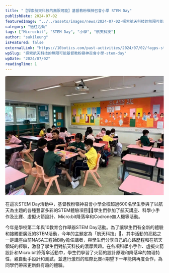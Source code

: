 ```yaml
---
title: "【探索航天科技的無限可能】基督教粉嶺神召會小學 STEM Day"
publishDate: 2024-07-02
featuredImage: "../../assets/images/news/2024-07-02-探索航天科技的無限可能基督教粉嶺神召會小學-stem-day/image1.jpeg"
category: "過往活動"
tags: ["Micro:bit", "STEM Day", "小學", "航天科技"]
author: "sukileung"
isFeatured: false
externalLink: "https://10botics.com/past-activities/2024/07/02/fagps-stem-day/"
wpSlug: "探索航天科技的無限可能基督教粉嶺神召會小學-stem-day"
wpDate: "2024/07/02"
readingTime: 1
---
```


![](../../assets/images/news/2024-07-02-探索航天科技的無限可能基督教粉嶺神召會小學-stem-day/image2.jpeg)

在這次STEM Day活動中，基督教粉嶺神召會小學全校超過600名學生參與了以航天為主題的各種豐富多彩的STEM體驗項目🚀🌌學生們參加了航天講座、科學小手作及比賽、虛擬火箭設計、Micro:bit降落傘和Codrone無人機等活動。

今年是學校第二年與10教育合作舉辦STEM Day活動。為了讓學生們有全新的體驗和接觸更廣泛的STEM活動，今年的主題定為「航天科技」🌠。其中活動的亮點之一是講座由前NASA工程師Billy擔任講者，與學生們分享自己的心路歷程和在航天領域的經驗，激發了學生們對航天科技的濃厚興趣。在各項科學小手作、虛擬火箭設計和Micro:bit降落傘活動中，學生們學習了火箭的設計原理和降落傘的物理特性，親自動手設計和測試，並進行激烈的班際比賽🔥期望下一年能夠再度合作，為同學們帶來更新鮮有趣的體驗。